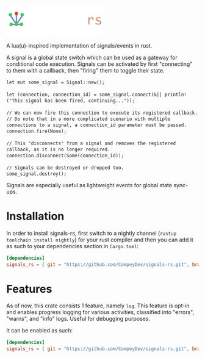 <div align="left"><img src="https://raw.githubusercontent.com/CompeyDev/signals-rs/main/assets/signals-rs_banner_dark.png#gh-dark-mode-only" width="50%" ></div>

A lua(u)-inspired implementation of signals/events in rust.

A signal is a global state switch which can be used as a gateway for conditional code execution. Signals can be activated by first "connecting" to them with a callback, then "firing" them to toggle their state.
```
let mut some_signal = Signal::new();

let (connection, connection_id) = some_signal.connect(&|| println!("This signal has been fired, continuing..."));

// We can now fire this connection to execute its registered callback. 
// Do note that in a more complicated scenario with multiple connections to a signal, a connection_id parameter must be passed.
connection.fire(None);

// This "disconnects" from a signal and removes the registered callback, as it is no longer required.
connection.disconnect(Some(connection_id)); 
    
// Signals can be destroyed or dropped too.
some_signal.destroy();
```

Signals are especially useful as lightweight events for global state sync-ups.

# Installation
In order to install signals-rs, first switch to a nightly channel (`rustup toolchain install nightly`) for your rust compiler and then you can add it as such to your dependencies section in `Cargo.toml`:

```toml
[dependencies]
signals_rs = { git = "https://github.com/CompeyDev/signals-rs.git", branch = "main" }
```

# Features
As of now, this crate consists 1 feature, namely `log`. This feature is opt-in and enables progress logging for various activities, classified into "errors", "warns", and "info" logs. Useful for debugging purposes.

It can be enabled as such:
```toml
[dependencies]
signals_rs = { git = "https://github.com/CompeyDev/signals-rs.git", branch = "main", features = ["log"] }
```
